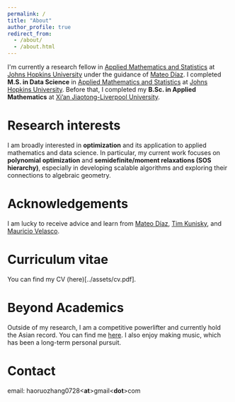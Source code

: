 ```yaml
---
permalink: /
title: "About"
author_profile: true
redirect_from: 
  - /about/
  - /about.html
---
```

I'm currently a research fellow in [Applied Mathematics and Statistics](https://engineering.jhu.edu/ams/) at [Johns Hopkins University](https://www.jhu.edu/) under the guidance of [Mateo Díaz](https://mateodd25.github.io/). I completed **M.S. in Data Science** in [Applied Mathematics and Statistics](https://engineering.jhu.edu/ams/) at [Johns Hopkins University](https://www.jhu.edu/). Before that, I completed my **B.Sc. in Applied Mathematics** at [Xi’an Jiaotong-Liverpool University](https://www.xjtlu.edu.cn/en).

Research interests
======
I am broadly interested in **optimization** and its application to applied mathematics and data science. In particular, my current work focuses on **polynomial optimization** and **semidefinite/moment relaxations (SOS hierarchy)**, especially in developing scalable algorithms and exploring their connections to algebraic geometry.

Acknowledgements
======
I am lucky to receive advice and learn from [Mateo Díaz](https://mateodd25.github.io/), [Tim Kunisky](http://www.kunisky.com/), and [Mauricio Velasco](https://mauricio-velasco.github.io/webpage/).

Curriculum vitae 
======
You can find my CV (here)[../assets/cv.pdf].

Beyond Academics
======
Outside of my research, I am a competitive powerlifter and currently hold the Asian record. You can find me [here](https://www.openpowerlifting.org/u/haoruozhang). I also enjoy making music, which has been a long-term personal pursuit.

Contact
======
email: haoruozhang0728<**at**>gmail<**dot**>com
